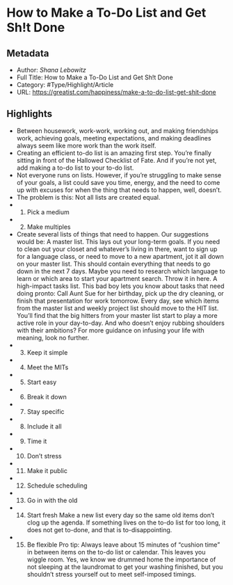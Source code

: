 # How to Make a To-Do List and Get Sh!t Done

## Metadata

* Author: *Shana Lebowitz*
* Full Title: How to Make a To-Do List and Get Sh!t Done
* Category: #Type/Highlight/Article
* URL: https://greatist.com/happiness/make-a-to-do-list-get-shit-done

## Highlights

* Between housework, work-work, working out, and making friendships work, achieving goals, meeting expectations, and making deadlines always seem like more work than the work itself.
* Creating an efficient to-do list is an amazing first step. You’re finally sitting in front of the Hallowed Checklist of Fate. And if you’re not yet, add making a to-do list to your to-do list.
* Not everyone runs on lists. However, if you’re struggling to make sense of your goals, a list could save you time, energy, and the need to come up with excuses for when the thing that needs to happen, well, doesn’t.
* The problem is this: Not all lists are created equal.
* 
  1. Pick a medium
* 
  2. Make multiples
* Create several lists of things that need to happen. Our suggestions would be:
  A master list. This lays out your long-term goals. If you need to clean out your closet and whatever’s living in there, want to sign up for a language class, or need to move to a new apartment, jot it all down on your master list.
  This should contain everything that needs to go down in the next 7 days. Maybe you need to research which language to learn or which area to start your apartment search. Throw it in here.
  A high-impact tasks list. This bad boy lets you know about tasks that need doing pronto: Call Aunt Sue for her birthday, pick up the dry cleaning, or finish that presentation for work tomorrow.
  Every day, see which items from the master list and weekly project list should move to the HIT list. You’ll find that the big hitters from your master list start to play a more active role in your day-to-day.
  And who doesn’t enjoy rubbing shoulders with their ambitions? For more guidance on infusing your life with meaning, look no further.
* 
  3. Keep it simple
* 
  4. Meet the MITs
* 
  5. Start easy
* 
  6. Break it down
* 
  7. Stay specific
* 
  8. Include it all
* 
  9. Time it
* 
  10. Don’t stress
* 
  11. Make it public
* 
  12. Schedule scheduling
* 
  13. Go in with the old
* 
  14. Start fresh
      Make a new list every day so the same old items don’t clog up the agenda. If something lives on the to-do list for too long, it does not get to-done, and that is to-disappointing.
* 
  15. Be flexible
      Pro tip: Always leave about 15 minutes of “cushion time” in between items on the to-do list or calendar.
      This leaves you wiggle room. Yes, we know we drummed home the importance of not sleeping at the laundromat to get your washing finished, but you shouldn’t stress yourself out to meet self-imposed timings.
